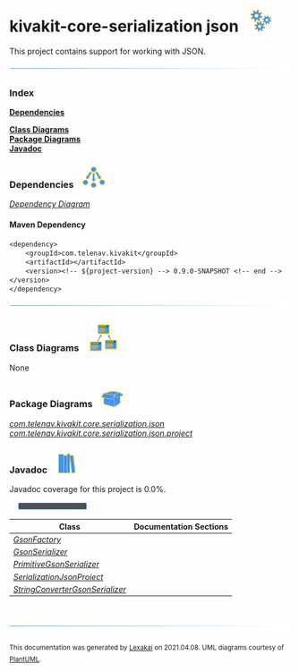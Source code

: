 # kivakit-core-serialization json &nbsp;&nbsp;![](documentation/images/gears-40.png)

This project contains support for working with JSON.

![](documentation/images/horizontal-line.png)

### Index

[**Dependencies**](#dependencies)  

[**Class Diagrams**](#class-diagrams)  
[**Package Diagrams**](#package-diagrams)  
[**Javadoc**](#javadoc)

### Dependencies <a name="dependencies"></a> &nbsp;&nbsp; ![](documentation/images/dependencies-40.png)

[*Dependency Diagram*](documentation/diagrams/dependencies.svg)

#### Maven Dependency

    <dependency>
        <groupId>com.telenav.kivakit</groupId>
        <artifactId></artifactId>
        <version><!-- ${project-version} --> 0.9.0-SNAPSHOT <!-- end --></version>
    </dependency>
![](documentation/images/horizontal-line.png)

[//]: # (start-user-text)



[//]: # (end-user-text)

### Class Diagrams <a name="class-diagrams"></a> &nbsp; &nbsp; ![](documentation/images/diagram-48.png)

None

### Package Diagrams <a name="package-diagrams"></a> &nbsp;&nbsp; ![](documentation/images/box-40.png)

[*com.telenav.kivakit.core.serialization.json*](documentation/diagrams/com.telenav.kivakit.core.serialization.json.svg)  
[*com.telenav.kivakit.core.serialization.json.project*](documentation/diagrams/com.telenav.kivakit.core.serialization.json.project.svg)  

### Javadoc <a name="javadoc"></a> &nbsp;&nbsp; ![](documentation/images/books-40.png)

Javadoc coverage for this project is 0.0%.  
  
&nbsp; &nbsp;  ![](documentation/images/meter-0-12.png)



| Class | Documentation Sections |
|---|---|
| [*GsonFactory*](https://telenav.github.io/kivakit/javadoc/kivakit.core.serialization.json/com/telenav/kivakit/core/serialization/json/GsonFactory.html) |  |  
| [*GsonSerializer*](https://telenav.github.io/kivakit/javadoc/kivakit.core.serialization.json/com/telenav/kivakit/core/serialization/json/GsonSerializer.html) |  |  
| [*PrimitiveGsonSerializer*](https://telenav.github.io/kivakit/javadoc/kivakit.core.serialization.json/com/telenav/kivakit/core/serialization/json/PrimitiveGsonSerializer.html) |  |  
| [*SerializationJsonProject*](https://telenav.github.io/kivakit/javadoc/kivakit.core.serialization.json/com/telenav/kivakit/core/serialization/json/project/SerializationJsonProject.html) |  |  
| [*StringConverterGsonSerializer*](https://telenav.github.io/kivakit/javadoc/kivakit.core.serialization.json/com/telenav/kivakit/core/serialization/json/StringConverterGsonSerializer.html) |  |  

[//]: # (start-user-text)



[//]: # (end-user-text)

<br/>

![](documentation/images/horizontal-line.png)

  
<sub>This documentation was generated by [Lexakai](https://github.com/Telenav/lexakai) on 2021.04.08. UML diagrams courtesy
of [PlantUML](http://plantuml.com).</sub>

